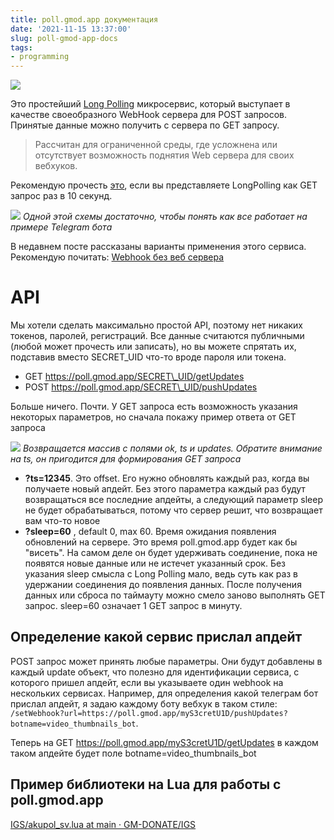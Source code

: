 ```yaml
---
title: poll.gmod.app документация
date: '2021-11-15 13:37:00'
slug: poll-gmod-app-docs
tags:
- programming
---
```


![](https://s3.blog.amd-nick.me/2021/11/poll-gmod-app-docs.jpg)

Это простейший [Long Polling](https://learn.javascript.ru/long-polling) микросервис, который выступает в качестве своеобразного WebHook сервера для POST запросов. Принятые данные можно получить с сервера по GET запросу.

<!--truncate-->

> Рассчитан для ограниченной среды, где усложнена или отсутствует возможность поднятия Web сервера для своих вебхуков.

Рекомендую прочесть [это](https://learn.javascript.ru/long-polling), если вы представляете LongPolling как GET запрос раз в 10 секунд.

![](https://s3.blog.amd-nick.me/2021/11/image-3.png)
*Одной этой схемы достаточно, чтобы понять как все работает на примере Telegram бота*

В недавнем посте рассказаны варианты применения этого сервиса. Рекомендую почитать: [Webhook без веб сервера](webhook-bez-web-servera)

# API

Мы хотели сделать максимально простой API, поэтому нет никаких токенов, паролей, регистраций. Все данные считаются публичными (любой может прочесть или записать), но вы можете спрятать их, подставив вместо SECRET\_UID что-то вроде пароля или токена.

- GET https://poll.gmod.app/SECRET\_UID/getUpdates
- POST https://poll.gmod.app/SECRET\_UID/pushUpdates

Больше ничего. Почти. У GET запроса есть возможность указания некоторых параметров, но сначала покажу пример ответа от GET запроса

![](https://s3.blog.amd-nick.me/2021/11/image-2.png)
*Возвращается массив с полями ok, ts и updates. Обратите внимание на ts, он пригодится для формирования GET запроса*

- **?ts=12345**. Это offset. Его нужно обновлять каждый раз, когда вы получаете новый апдейт. Без этого параметра каждый раз будут возвращаться все последние апдейты, а следующий параметр sleep не будет обрабатываться, потому что сервер решит, что возвращает вам что-то новое
- **?sleep=60** , default 0, max 60. Время ожидания появления обновлений на сервере. Это время poll.gmod.app будет как бы "висеть". На самом деле он будет удерживать соединение, пока не появятся новые данные или не истечет указанный срок. Без указания sleep смысла с Long Polling мало, ведь суть как раз в удержании соединения до появления данных. После получения данных или сброса по таймауту можно смело заново выполнять GET запрос. sleep=60 означает 1 GET запрос в минуту.

## Определение какой сервис прислал апдейт

POST запрос может принять любые параметры. Они будут добавлены в каждый update объект, что полезно для идентификации сервиса, с которого пришел апдейт, если вы указываете один webhook на нескольких сервисах. Например, для определения какой телеграм бот прислал апдейт, я задаю каждому боту вебхук в таком стиле: `/setWebhook?url=https://poll.gmod.app/myS3cretU1D/pushUpdates?botname=video_thumbnails_bot`.

Теперь на GET https://poll.gmod.app/myS3cretU1D/getUpdates в каждом таком апдейте будет поле botname=video\_thumbnails\_bot

## Пример библиотеки на Lua для работы с poll.gmod.app

[IGS/akupol_sv.lua at main · GM-DONATE/IGS](https://github.com/GM-DONATE/IGS/blob/main/addons/igs-core/lua/igs/modules/pushes/akupol_sv.lua)
